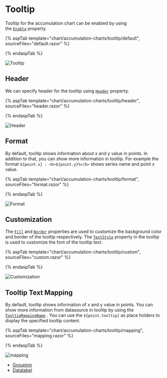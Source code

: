 # Tooltip

Tooltip for the accumulation chart can be enabled by using the [`Enable`](https://help.syncfusion.com/cr/blazor/Syncfusion.Blazor.Charts.AccumulationChartTooltipSettings.html#Syncfusion_Blazor_Charts_AccumulationChartTooltipSettings_Enable) property.

{% aspTab template="chart/accumulation-charts/tooltip/default", sourceFiles="default.razor" %}

{% endaspTab %}

![Tooltip](images/tool-tip/default-razor.png)

## Header

We can specify header for the tooltip using [`Header`](https://help.syncfusion.com/cr/blazor/Syncfusion.Blazor.Charts.AccumulationChartTooltipSettings.html#Syncfusion_Blazor_Charts_AccumulationChartTooltipSettings_Header) property.

{% aspTab template="chart/accumulation-charts/tooltip/header", sourceFiles="header.razor" %}

{% endaspTab %}

![Header](images/tool-tip/header-razor.png)

## Format

By default, tooltip shows information about x and y value in points. In addition to that, you can show more
information in tooltip. For example the format `${point.x} : <b>${point.y}%</b>` shows series name and point x value.

{% aspTab template="chart/accumulation-charts/tooltip/format", sourceFiles="format.razor" %}

{% endaspTab %}

![Format](images/tool-tip/format-razor.png)

## Customization

The [`Fill`](https://help.syncfusion.com/cr/blazor/Syncfusion.Blazor.Charts.AccumulationChartTooltipSettings.html#Syncfusion_Blazor_Charts_AccumulationChartTooltipSettings_Fill) and
[`Border`](https://help.syncfusion.com/cr/blazor/Syncfusion.Blazor.Charts.AccumulationChartTooltipSettings.html#Syncfusion_Blazor_Charts_AccumulationChartTooltipSettings_Border)
properties are used to customize the background color and border of the tooltip respectively.
The [`TextStyle`](https://help.syncfusion.com/cr/blazor/Syncfusion.Blazor.Charts.AccumulationChartTooltipSettings.html#Syncfusion_Blazor_Charts_AccumulationChartTooltipSettings_TextStyle)
property in the tooltip is used to customize the font of the tooltip text.

{% aspTab template="chart/accumulation-charts/tooltip/custom", sourceFiles="custom.razor" %}

{% endaspTab %}

![Customization](images/tool-tip/custom-razor.png)

## Tooltip Text Mapping

By default, tooltip shows information of x and y value in points. You can show more information from datasource in tooltip by using the [`TooltipMappingName`](https://help.syncfusion.com/cr/blazor/Syncfusion.Blazor.Charts.AccumulationChartSeries.html#Syncfusion_Blazor_Charts_AccumulationChartSeries_TooltipMappingName) . You can use the `${point.tooltip}` as place holders to display the specified tooltip content.

{% aspTab template="chart/accumulation-charts/tooltip/mapping", sourceFiles="mapping.razor" %}

{% endaspTab %}

![mapping](images/tool-tip/mapping-razor.png)

* [Grouping](./grouping/)
* [Datalabel](./data-label/)